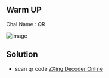 ## Warm UP
Chal Name : QR

![image](https://user-images.githubusercontent.com/23289982/204453660-d5ae484a-e94c-4b62-9071-88e04ea2a581.png)


## Solution
* scan qr code [ZXing Decoder Online](https://zxing.org/w/decode.jspx)
